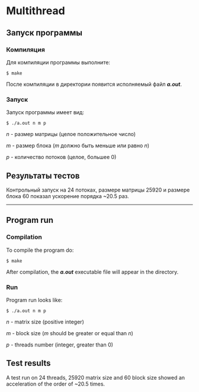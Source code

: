 # Multithread
## Запуск программы
### Компиляция
Для компиляции программы выполните:
```
$ make
```
После компиляции в директории появится исполняемый файл ***a.out***.
### Запуск
Запуск программы имеет вид:
```
$ ./a.out n m p
```
*n* - размер матрицы (целое положительное число)

*m* - размер блока (*m* должно быть меньше или равно *n*)

*p* - количество потоков (целое, большее 0)
## Результаты тестов
Контрольный запуск на 24 потоках, размере матрицы 25920 и размере блока 60 показал ускорение порядка ~20.5 раз. 

----------------------------------------------
## Program run
### Compilation
To compile the program do:
```
$ make
```
After compilation, the ***a.out*** executable file will appear in the directory.
### Run
Program run looks like:
```
$ ./a.out n m p
```
*n* - matrix size (positive integer)

*m* - block size (*m* should be greater or equal than *n*)

*p* - threads number (integer, greater than 0)
## Test results
A test run on 24 threads, 25920 matrix size and 60 block size showed an acceleration of the order of ~20.5 times. 

